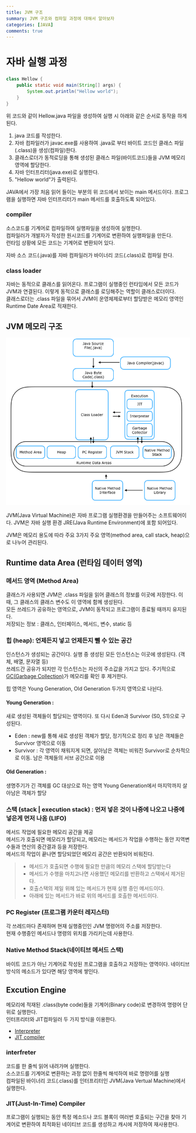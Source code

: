 ```yaml
---
title: JVM 구조
summary: JVM 구조와 컴파일 과정에 대해서 알아보자
categories: [JAVA]
comments: true
---
```


# 자바 실행 과정
```java
class Hellow {
    public static void main(String[] args) {
        System.out.println("Hellow world");
    }
}
```
위 코드와 같이 Hellow.java 파일을 생성하여 실행 시 아래와 같은 순서로 동작을 하게된다.

1. java 코드를 작성한다.
2. 자바 컴파일러가 javac.exe를 사용하여 .java로 부터 바이트 코드인 클래스 파일(.class)을 생성(컴파일)한다.
3. 클래스로더가 동적로딩을 통해 생성된 클래스 파일(바이트코드)들을 JVM 메모리 영역에 할당한다.
4. 자바 인터프리터(java.exe)로 실행한다.
5. "Hellow world"가 출력된다.

JAVA에서 가장 처음 읽어 들이는 부분의 위 코드에서 보이는 main 메서드이다. 프로그램을 실행하면 자바 인터프리터가 main 메서드를 호출하도록 되어있다.

### compiler
소스코드를 기계어로 컴파일하여 실행파일을 생성하여 실행한다.\
컴파일러가 개발자가 작성한 원시코드를 기계어로 변환하여 실행파일을 만든다.\
런타임 상황에 모든 코드는 기계어로 변환되어 있다.

자바 소스 코드(.java)를 자바 컴파일러가 바이너리 코드(.class)로 컴파일 한다.

### class loader
자바는 동적으로 클래스를 읽어온다. 프로그램이 실행중인 런타임에서 모든 코드가 JVM과 연결된다. 이렇게 동적으로 클래스를 로딩해주는 역할이 클래스로더이다.\
클래스로더는 .class 파일을 묶어서 JVM이 운영체제로부터 할당받은 메모리 영역인 Runtime Date Area로 적재한다.

## JVM 메모리 구조
![jvm memory](/assets/img/post/jvm-memory.png)

JVM(Java Virtual Machine)은 자바 프로그램 실행환경을 만들어주는 소프트웨어이다.
JVM은 자바 실행 환경 JRE(Java Runtime Environment)에 포함 되어있다.

JVM은 메모리 용도에 따라 주요 3가지 주요 영역(method area, call stack, heap)으로 나누어 관리된다.

## Runtime data Area (런타임 데이터 영역)
### 메서드 영역 (Method Area)
클래스가 사용되면 JVM은 .class 파일을 읽어 클래스의 정보를 이곳에 저장한다. 이 때, 그 클래스의 클래스 변수도 이 영역에 함께 생성된다.\
모든 쓰레드가 공유하는 영역으로, JVM이 동작되고 프로그램이 종료될 때까지 유지된다.\
저장되는 정보 : 클래스, 인터페이스, 메서드, 변수, static 등

### 힙 (heap): 언제든지 넣고 언제든지 뺄 수 있는 공간 
인스턴스가 생성되는 공간이다. 실행 중 생성된 모든 인스턴스는 이곳에 생성된다. (객체, 배열, 문자열 등)\
쓰레드간 공유가 되지만 각 인스턴스는 자신의 주소값을 가지고 있다.
주기적으로 [GC(Garbage Collection)](/_posts/2024-01-04-Garbage-Collection.md)가 메모리를 확인 후 제거한다.

힙 영역은 Young Generation, Old Generation 두가지 영역으로 나뉜다.
#### Young Generation :
새로 생성된 객체들이 할당되는 영역이다. 또 다시 Eden과 Survivor (S0, S1)으로 구성된다.
* Eden : new를 통해 새로 생성된 객체가 할당, 정기적으로 정리 후 남은 객체들은 Survivor 영역으로 이동
* Survivor : 각 영역이 채워지게 되면, 살아남은 객체는 비워진 Survivor로 순차적으로 이동. 남은 객체들의 서브 공간으로 이용

#### Old Generation :
생명주기가 긴 객체를 GC 대상으로 하는 영역 Young Generation에서 마지막까지 살아남은 객체가 할당

### 스택 (stack | execution stack) : 먼저 넣은 것이 나중에 나오고 나중에 넣은게 먼저 나옴 (LIFO)
메서드 작업에 필요한 메모리 공간을 제공\
메서드가 호출되면 메모리가 할당되고, 메모리는 메서드가 작업을 수행하는 동안 지역변수들과 연산의 중간결과 등을 저장한다.\
메서드의 작업이 끝나면 할당되었던 메모리 공간은 반환되어 비워진다.

> - 메서드가 호출되면 수행에 필요한 만큼의 메모리 스택에 할당받는다
> - 메서드가 수행을 마치고나면 사용했던 메모리를 반환하고 스택에서 제거된다.
> - 호출스택의 제일 위헤 있는 메서드가 현재 실행 중인 메서드이다.
> - 아래에 있는 메서드가 바로 위의 메서드를 호출한 메서드이다.

### PC Register (프로그램 카운터 레지스터)
각 쓰레드마다 존재하며 현재 실행중인인 JVM 명령어의 주소를 저장한다.\
현재 수행중인 메서드나 명령의 위치를 가리키는데 사용한다.

### Native Method Stack(네이티브 메서드 스택)
바이트 코드가 아닌 기계어로 작성된 프로그램을 호출하고 저장하는 영역이다.
네이티브 방식의 메소드가 있다면 해당 영역에 쌓인다.


## Excution Engine

메모리에 적재된 .class(byte code)들을 기계어(Binary code)로 변경하여 명령어 단위로 실행한다.\
인터프리터와 JIT컴파일러 두 가지 방식을 이용한다.

* [Interpreter](#interfreter)
* [JIT compiler](#jitjust-in-time-compiler)

### interfreter
코드를 한 줄씩 읽어 내려가며 실행한다.\
소스코드를 기계어로 변환하는 과정 없이 한줄씩 해석하여 바로 명령어를 실행\
컴파일된 바이너리 코드(.class)를 인터프리터인 JVM(Java Vertual Machine)에서 실행한다.

### JIT(Just-In-Time) Compiler
프로그램이 실행되는 동안 특정 메소드나 코드 블록이 여러번 호출되는 구간을 찾아 기계어로 변환하여 최적화된 네이티브 코드를 생성하고 캐시에 저장하여 재사용한다.





